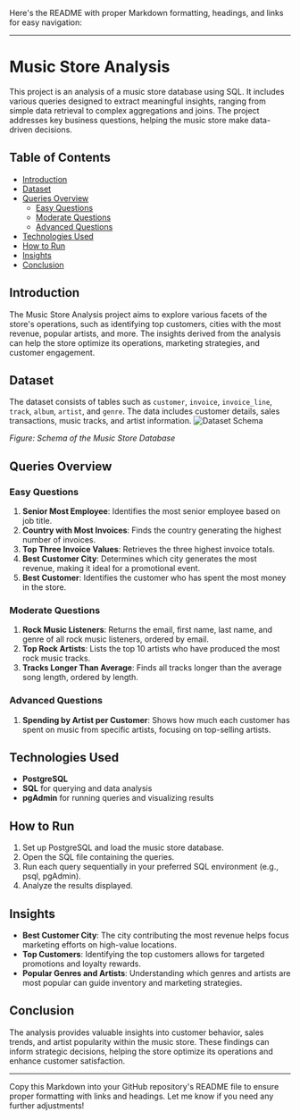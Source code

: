 Here's the README with proper Markdown formatting, headings, and links for easy navigation:

---

# Music Store Analysis

This project is an analysis of a music store database using SQL. It includes various queries designed to extract meaningful insights, ranging from simple data retrieval to complex aggregations and joins. The project addresses key business questions, helping the music store make data-driven decisions.

## Table of Contents

- [Introduction](#introduction)
- [Dataset](#dataset)
- [Queries Overview](#queries-overview)
  - [Easy Questions](#easy-questions)
  - [Moderate Questions](#moderate-questions)
  - [Advanced Questions](#advanced-questions)
- [Technologies Used](#technologies-used)
- [How to Run](#how-to-run)
- [Insights](#insights)
- [Conclusion](#conclusion)

## Introduction

The Music Store Analysis project aims to explore various facets of the store's operations, such as identifying top customers, cities with the most revenue, popular artists, and more. The insights derived from the analysis can help the store optimize its operations, marketing strategies, and customer engagement.

## Dataset

The dataset consists of tables such as `customer`, `invoice`, `invoice_line`, `track`, `album`, `artist`, and `genre`. The data includes customer details, sales transactions, music tracks, and artist information.
![Dataset Schema](./MusicDatabaseSchema)

_Figure: Schema of the Music Store Database_

## Queries Overview

### Easy Questions

1. **Senior Most Employee**: Identifies the most senior employee based on job title.
2. **Country with Most Invoices**: Finds the country generating the highest number of invoices.
3. **Top Three Invoice Values**: Retrieves the three highest invoice totals.
4. **Best Customer City**: Determines which city generates the most revenue, making it ideal for a promotional event.
5. **Best Customer**: Identifies the customer who has spent the most money in the store.

### Moderate Questions

1. **Rock Music Listeners**: Returns the email, first name, last name, and genre of all rock music listeners, ordered by email.
2. **Top Rock Artists**: Lists the top 10 artists who have produced the most rock music tracks.
3. **Tracks Longer Than Average**: Finds all tracks longer than the average song length, ordered by length.

### Advanced Questions

1. **Spending by Artist per Customer**: Shows how much each customer has spent on music from specific artists, focusing on top-selling artists.

## Technologies Used

- **PostgreSQL**
- **SQL** for querying and data analysis
- **pgAdmin** for running queries and visualizing results

## How to Run

1. Set up PostgreSQL and load the music store database.
2. Open the SQL file containing the queries.
3. Run each query sequentially in your preferred SQL environment (e.g., psql, pgAdmin).
4. Analyze the results displayed.

## Insights

- **Best Customer City**: The city contributing the most revenue helps focus marketing efforts on high-value locations.
- **Top Customers**: Identifying the top customers allows for targeted promotions and loyalty rewards.
- **Popular Genres and Artists**: Understanding which genres and artists are most popular can guide inventory and marketing strategies.

## Conclusion

The analysis provides valuable insights into customer behavior, sales trends, and artist popularity within the music store. These findings can inform strategic decisions, helping the store optimize its operations and enhance customer satisfaction.

---

Copy this Markdown into your GitHub repository's README file to ensure proper formatting with links and headings. Let me know if you need any further adjustments!
